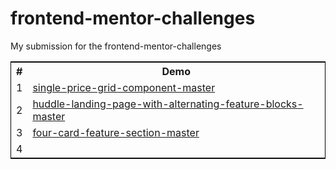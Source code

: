 # frontend-mentor-challenges

My submission for the frontend-mentor-challenges

<table style=" border:1px solid black">
  <tr>
    <th>#</th>
    <th>Demo</th>
  </tr>
  
  <tr>
    <td>1</td>
    <td><a href="https://rupalkachhwaha.github.io/frontend-mentor-challenges/single-price-grid-component-master/">single-price-grid-component-master</a></td>

  </tr>
  <tr>
    <td>2</td>
    <td><a href="https://rupalkachhwaha.github.io/frontend-mentor-challenges/huddle-landing-page-with-alternating-feature-blocks-master/">huddle-landing-page-with-alternating-feature-blocks-master</a></td>
    
  </tr>
  <tr>
    <td>3</td>
    <td><a href="https://rupalkachhwaha.github.io/frontend-mentor-challenges/four-card-feature-section-master/">four-card-feature-section-master</a></td>
   
  </tr>
  <tr>
    <td>4</td>
    <td><a href="https://rupalkachhwaha.github.io/frontend-mentor-challenges/social-media-dashboard-with-theme-switcher-master</a></td>
   
  </tr>
  
   
    
  
</table>
